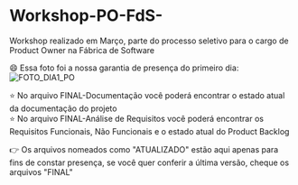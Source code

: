 # Workshop-PO-FdS-
Workshop realizado em Março, parte do processo seletivo para o cargo de Product Owner na Fábrica de Software

:smile: Essa foto foi a nossa garantia de presença do primeiro dia: 
![FOTO_DIA1_PO](https://user-images.githubusercontent.com/89583862/228101020-bedacb99-c019-4041-bc6a-d8481c69564a.jpg)

:star: No arquivo FINAL-Documentação você poderá encontrar o estado atual da documentação do projeto  
:star: No arquivo FINAL-Análise de Requisitos você poderá encontrar os Requisitos Funcionais, Não Funcionais e o estado atual do Product Backlog

:point_right: Os arquivos nomeados como "ATUALIZADO" estão aqui apenas para fins de constar presença, se você quer conferir a última versão, cheque os arquivos "FINAL"
